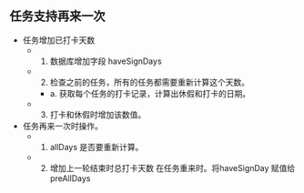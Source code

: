 


## 任务支持再来一次

- 任务增加已打卡天数
  - 1. 数据库增加字段 haveSignDays
  - 2. 检查之前的任务，所有的任务都需要重新计算这个天数。
    - a. 获取每个任务的打卡记录，计算出休假和打卡的日期。
  - 3. 打卡和休假时增加该数值。
- 任务再来一次时操作。
  - 1. allDays 是否要重新计算。
  - 2. 增加上一轮结束时总打卡天数 在任务重来时。将haveSignDay 赋值给 preAllDays
  